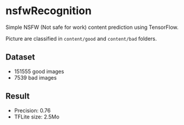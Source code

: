 # nsfwRecognition
Simple NSFW (Not safe for work) content prediction using TensorFlow.

Picture are classified in `content/good` and `content/bad` folders.

## Dataset
* 151555 good images
* 7539 bad images

## Result
* Precision: 0.76
* TFLite size: 2.5Mo